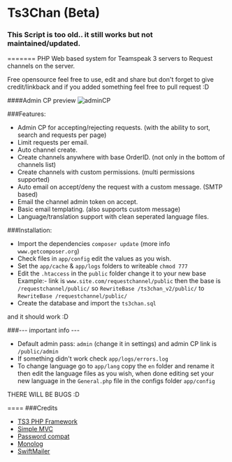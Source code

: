 Ts3Chan (Beta)
=======
### This Script is too old.. it still works but not maintained/updated.
=======
PHP Web based system for Teamspeak 3 servers to Request channels on the server.

Free opensource feel free to use, edit and share but don't forget to give credit/linkback and if you added something feel free to pull request :D

####Admin CP preview
![adminCP](http://i.imgur.com/EWRfBk7.png)

###Features:
- Admin CP for accepting/rejecting requests. (with the ability to sort, search and requests per page)
- Limit requests per email.
- Auto channel create.
- Create channels anywhere with base OrderID. (not only in the bottom of channels list)
- Create channels with custom permissions.  (multi permissions supported)
- Auto email on accept/deny the request with a custom message. (SMTP based)
- Email the channel admin token on accept.
- Basic email templating. (also supports custom message)
- Language/translation support with clean seperated language files.


###Installation:
- Import the dependencies 
```composer update``` (more info ```www.getcomposer.org```)
- Check files in ```app/config``` edit the values as you wish.
- Set the ```app/cache``` & ```app/logs``` folders to writeable ```chmod 777```
- Edit the ```.htaccess``` in the ```public``` folder
  change it to your new base Example:- 
  link is ```www.site.com/requestchannel/public``` then the base is ```/requestchannel/public/```
  so ```RewriteBase /ts3chan_v2/public/``` to ```RewriteBase /requestchannel/public/```
- Create the database and import the ```ts3chan.sql```

and it should work :D

###--- important info ---
- Default admin pass: ```admin``` (change it in settings) and admin CP link is ```/public/admin```
- If something didn't work check ```app/logs/errors.log```
- To change language go to ```app/lang``` copy the ```en``` folder and rename it then edit the language files as you wish, when done editing set your new language in the ```General.php``` file in the configs folder ```app/config```


THERE WILL BE BUGS :D 

====
###Credits
- [TS3 PHP Framework](http://forum.teamspeak.com/showthread.php/54132-API-TS3-PHP-Framework)
- [Simple MVC](https://github.com/alexgarrett/simple-mvc)
- [Password compat](https://github.com/ircmaxell/password_compat)
- [Monolog](https://github.com/Seldaek/monolog)
- [SwiftMailer](http://swiftmailer.org)
